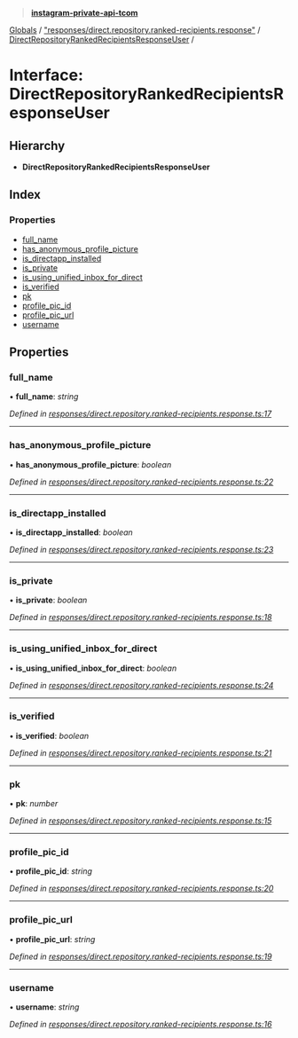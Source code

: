 > **[instagram-private-api-tcom](../README.md)**

[Globals](../README.md) / ["responses/direct.repository.ranked-recipients.response"](../modules/_responses_direct_repository_ranked_recipients_response_.md) / [DirectRepositoryRankedRecipientsResponseUser](_responses_direct_repository_ranked_recipients_response_.directrepositoryrankedrecipientsresponseuser.md) /

# Interface: DirectRepositoryRankedRecipientsResponseUser

## Hierarchy

* **DirectRepositoryRankedRecipientsResponseUser**

## Index

### Properties

* [full_name](_responses_direct_repository_ranked_recipients_response_.directrepositoryrankedrecipientsresponseuser.md#full_name)
* [has_anonymous_profile_picture](_responses_direct_repository_ranked_recipients_response_.directrepositoryrankedrecipientsresponseuser.md#has_anonymous_profile_picture)
* [is_directapp_installed](_responses_direct_repository_ranked_recipients_response_.directrepositoryrankedrecipientsresponseuser.md#is_directapp_installed)
* [is_private](_responses_direct_repository_ranked_recipients_response_.directrepositoryrankedrecipientsresponseuser.md#is_private)
* [is_using_unified_inbox_for_direct](_responses_direct_repository_ranked_recipients_response_.directrepositoryrankedrecipientsresponseuser.md#is_using_unified_inbox_for_direct)
* [is_verified](_responses_direct_repository_ranked_recipients_response_.directrepositoryrankedrecipientsresponseuser.md#is_verified)
* [pk](_responses_direct_repository_ranked_recipients_response_.directrepositoryrankedrecipientsresponseuser.md#pk)
* [profile_pic_id](_responses_direct_repository_ranked_recipients_response_.directrepositoryrankedrecipientsresponseuser.md#profile_pic_id)
* [profile_pic_url](_responses_direct_repository_ranked_recipients_response_.directrepositoryrankedrecipientsresponseuser.md#profile_pic_url)
* [username](_responses_direct_repository_ranked_recipients_response_.directrepositoryrankedrecipientsresponseuser.md#username)

## Properties

###  full_name

• **full_name**: *string*

*Defined in [responses/direct.repository.ranked-recipients.response.ts:17](https://github.com/cuonglnhust/instagram-private-api-tcom/blob/3e16058/src/responses/direct.repository.ranked-recipients.response.ts#L17)*

___

###  has_anonymous_profile_picture

• **has_anonymous_profile_picture**: *boolean*

*Defined in [responses/direct.repository.ranked-recipients.response.ts:22](https://github.com/cuonglnhust/instagram-private-api-tcom/blob/3e16058/src/responses/direct.repository.ranked-recipients.response.ts#L22)*

___

###  is_directapp_installed

• **is_directapp_installed**: *boolean*

*Defined in [responses/direct.repository.ranked-recipients.response.ts:23](https://github.com/cuonglnhust/instagram-private-api-tcom/blob/3e16058/src/responses/direct.repository.ranked-recipients.response.ts#L23)*

___

###  is_private

• **is_private**: *boolean*

*Defined in [responses/direct.repository.ranked-recipients.response.ts:18](https://github.com/cuonglnhust/instagram-private-api-tcom/blob/3e16058/src/responses/direct.repository.ranked-recipients.response.ts#L18)*

___

###  is_using_unified_inbox_for_direct

• **is_using_unified_inbox_for_direct**: *boolean*

*Defined in [responses/direct.repository.ranked-recipients.response.ts:24](https://github.com/cuonglnhust/instagram-private-api-tcom/blob/3e16058/src/responses/direct.repository.ranked-recipients.response.ts#L24)*

___

###  is_verified

• **is_verified**: *boolean*

*Defined in [responses/direct.repository.ranked-recipients.response.ts:21](https://github.com/cuonglnhust/instagram-private-api-tcom/blob/3e16058/src/responses/direct.repository.ranked-recipients.response.ts#L21)*

___

###  pk

• **pk**: *number*

*Defined in [responses/direct.repository.ranked-recipients.response.ts:15](https://github.com/cuonglnhust/instagram-private-api-tcom/blob/3e16058/src/responses/direct.repository.ranked-recipients.response.ts#L15)*

___

###  profile_pic_id

• **profile_pic_id**: *string*

*Defined in [responses/direct.repository.ranked-recipients.response.ts:20](https://github.com/cuonglnhust/instagram-private-api-tcom/blob/3e16058/src/responses/direct.repository.ranked-recipients.response.ts#L20)*

___

###  profile_pic_url

• **profile_pic_url**: *string*

*Defined in [responses/direct.repository.ranked-recipients.response.ts:19](https://github.com/cuonglnhust/instagram-private-api-tcom/blob/3e16058/src/responses/direct.repository.ranked-recipients.response.ts#L19)*

___

###  username

• **username**: *string*

*Defined in [responses/direct.repository.ranked-recipients.response.ts:16](https://github.com/cuonglnhust/instagram-private-api-tcom/blob/3e16058/src/responses/direct.repository.ranked-recipients.response.ts#L16)*